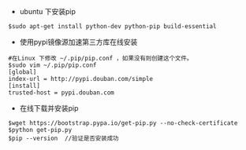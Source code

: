 - ubuntu 下安装pip

```
$sudo apt-get install python-dev python-pip build-essential
```
- 使用pypi镜像源加速第三方库在线安装

```
#在Linux 下修改 ~/.pip/pip.conf ，如果没有则创建这个文件。
$sudo vim ~/.pip/pip.conf
[global]
index-url = http://pypi.douban.com/simple
[install]
trusted-host = pypi.douban.com
```

- 在线下载并安装pip

```
$wget https://bootstrap.pypa.io/get-pip.py --no-check-certificate
$python get-pip.py
$pip --version  //验证是否安装成功
```